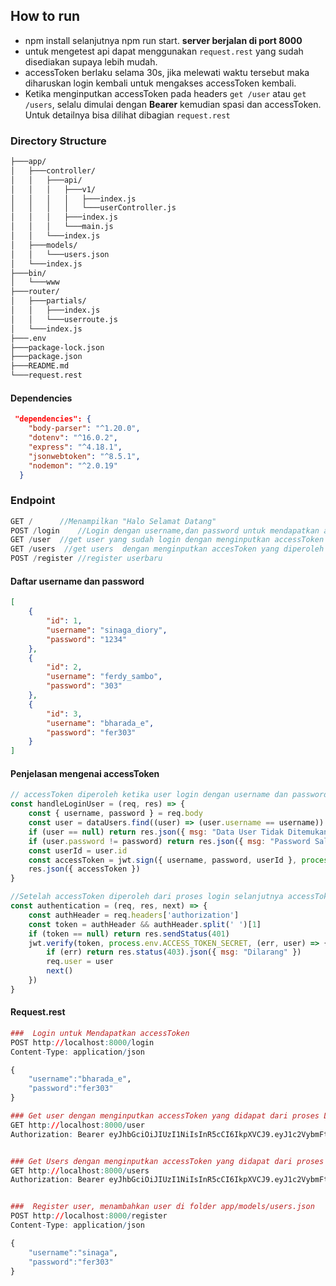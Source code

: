 ## How to run
* npm install selanjutnya npm run start. **server berjalan di port 8000**
* untuk mengetest api dapat menggunakan `request.rest` yang sudah disediakan supaya lebih mudah.
* accessToken berlaku selama 30s, jika melewati waktu tersebut maka diharuskan login kembali untuk mengakses accessToken kembali.
* Ketika menginputkan accessToken pada headers `get /user` atau `get /users`, selalu dimulai dengan **Bearer** kemudian spasi dan accessToken. Untuk detailnya bisa dilihat dibagian `request.rest`

### Directory Structure
```bash
├───app/
│   ├───controller/
│   │   ├───api/
│   │   │   ├───v1/
│   │   │   │   ├───index.js
│   │   │   │   └───userController.js
│   │   │   ├───index.js
│   │   │   └───main.js
│   │   └───index.js
│   ├───models/
│   │   └───users.json
│   └───index.js
├───bin/
│   └───www
├───router/
│   ├───partials/
│   │   ├───index.js
│   │   └───userroute.js
│   └───index.js
├───.env
├───package-lock.json
├───package.json
├───README.md
└───request.rest
```

#### Dependencies
```json
 "dependencies": {
    "body-parser": "^1.20.0",
    "dotenv": "^16.0.2",
    "express": "^4.18.1",
    "jsonwebtoken": "^8.5.1",
    "nodemon": "^2.0.19"
  }
```
### Endpoint
```javascript
GET /      //Menampilkan "Halo Selamat Datang"
POST /login    //Login dengan username,dan password untuk mendapatkan accessToken
GET /user  //get user yang sudah login dengan menginputkan accessToken yang diperoleh dari proses login
GET /users  //get users  dengan menginputkan accesToken yang diperoleh dari login
POST /register //register userbaru
```

#### Daftar username dan password
```json
[
    {
        "id": 1,
        "username": "sinaga_diory",
        "password": "1234"
    },
    {
        "id": 2,
        "username": "ferdy_sambo",
        "password": "303"
    },
    {
        "id": 3,
        "username": "bharada_e",
        "password": "fer303"
    }
]
```


#### Penjelasan mengenai accessToken
```javascript
// accessToken diperoleh ketika user login dengan username dan password yang benar
const handleLoginUser = (req, res) => {
    const { username, password } = req.body
    const user = dataUsers.find((user) => (user.username == username))
    if (user == null) return res.json({ msg: "Data User Tidak Ditemukan" })
    if (user.password != password) return res.json({ msg: "Password Salah" })
    const userId = user.id
    const accessToken = jwt.sign({ username, password, userId }, process.env.ACCESS_TOKEN_SECRET, { expiresIn: "30s" })
    res.json({ accessToken })
}

//Setelah accessToken diperoleh dari proses login selanjutnya accessToken diinputkan di postman/request.rest dengan headers Bearer 
const authentication = (req, res, next) => {
    const authHeader = req.headers['authorization']
    const token = authHeader && authHeader.split(' ')[1]
    if (token == null) return res.sendStatus(401)
    jwt.verify(token, process.env.ACCESS_TOKEN_SECRET, (err, user) => {
        if (err) return res.status(403).json({ msg: "Dilarang" })
        req.user = user
        next()
    })
}
```

#### Request.rest
```r
###  Login untuk Mendapatkan accessToken
POST http://localhost:8000/login
Content-Type: application/json

{
    "username":"bharada_e",
    "password":"fer303"
}

### Get user dengan menginputkan accessToken yang didapat dari proses Login Diatas
GET http://localhost:8000/user
Authorization: Bearer eyJhbGciOiJIUzI1NiIsInR5cCI6IkpXVCJ9.eyJ1c2VybmFtZSI6ImJoYXJhZGFfZSIsInBhc3N3b3JkIjoiZmVyMzAzIiwidXNlcklkIjozLCJpYXQiOjE2NjIyMjE5OTIsImV4cCI6MTY2MjIyMjAyMn0.UC7fa2_YhvF8etTC1dHLUgxq5Bem6UboteAmC0W-LTk


### Get Users dengan menginputkan accessToken yang didapat dari proses Login Diatas
GET http://localhost:8000/users
Authorization: Bearer eyJhbGciOiJIUzI1NiIsInR5cCI6IkpXVCJ9.eyJ1c2VybmFtZSI6ImJoYXJhZGFfZSIsInBhc3N3b3JkIjoiZmVyMzAzIiwidXNlcklkIjozLCJpYXQiOjE2NjIyMjEyNjYsImV4cCI6MTY2MjIyMTI5Nn0.haSRp7pddlIxXQjUsxknbfDseKvk1WIJCzA9iUriYHc


###  Register user, menambahkan user di folder app/models/users.json
POST http://localhost:8000/register
Content-Type: application/json

{
    "username":"sinaga",
    "password":"fer303"
}
```


<!-- <img style="width:27%;float:right;border-radius:150px"  src="https://res.cloudinary.com/dt3pzvmfg/image/upload/v1658573452/x1bbffnq1cold8srit8p.jpg" /> -->


